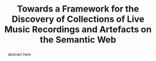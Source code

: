 --- 
  title: "Towards a Framework for the Discovery of Collections of Live Music Recordings and Artefacts on the Semantic Web" 
  abstract: "abstract here" 
  address: "London" 
  author: "" 
  booktitle: "Proceedings of the International Web Audio Conference" 
  editor: "" 
  month: "Proceedings of the International Web Audio Conference"
  pages: "" 
  publisher: "Queen Mary University of London" 
  series: "WAC '17"
  type: "Poster"  
  year: "2017" 
  id: "2017_EA_61" 
  tags: year2017 
---